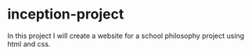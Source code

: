 # inception-project

In this project I will create a website for a school philosophy project using html and css.

[Live Demo]: https://barcag07.github.io/inception-project/